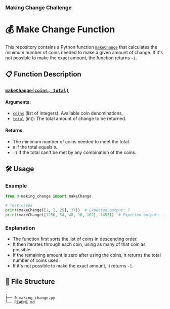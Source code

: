 ### Making Change Challenge

# 💰 Make Change Function

This repository contains a Python function [`makeChange`](./0-making_change.py) that calculates the minimum number of coins needed to make a given amount of change. If it's not possible to make the exact amount, the function returns `-1`.

## 📋 Function Description

### [`makeChange(coins, total)`](command:_github.copilot.openSymbolFromReferences?%5B%7B%22%24mid%22%3A1%2C%22path%22%3A%22%2Fhome%2F0xTariq%2Frepos%2Falx-interview%2F0x08-making_change%2F0-making_change.py%22%2C%22scheme%22%3A%22file%22%7D%2C%7B%22line%22%3A2%2C%22character%22%3A4%7D%5D "0x08-making_change/0-making_change.py")

#### Arguments:
- [`coins`](command:_github.copilot.openSymbolFromReferences?%5B%7B%22%24mid%22%3A1%2C%22path%22%3A%22%2Fhome%2F0xTariq%2Frepos%2Falx-interview%2F0x08-making_change%2F0-making_change.py%22%2C%22scheme%22%3A%22file%22%7D%2C%7B%22line%22%3A2%2C%22character%22%3A15%7D%5D "0x08-making_change/0-making_change.py") (list of integers): Available coin denominations.
- [`total`](command:_github.copilot.openSymbolFromReferences?%5B%7B%22%24mid%22%3A1%2C%22path%22%3A%22%2Fhome%2F0xTariq%2Frepos%2Falx-interview%2F0x08-making_change%2F0-making_change.py%22%2C%22scheme%22%3A%22file%22%7D%2C%7B%22line%22%3A2%2C%22character%22%3A22%7D%5D "0x08-making_change/0-making_change.py") (int): The total amount of change to be returned.

#### Returns:
- The minimum number of coins needed to meet the total.
- `0` if the total equals `0`.
- `-1` if the total can't be met by any combination of the coins.

## 🛠️ Usage

### Example
```python
from 0-making_change import makeChange

# Test cases
print(makeChange([1, 2, 25], 37))  # Expected output: 7
print(makeChange([1256, 54, 48, 16, 102], 1453))  # Expected output: -1
```

### Explanation
- The function first sorts the list of coins in descending order.
- It then iterates through each coin, using as many of that coin as possible.
- If the remaining amount is zero after using the coins, it returns the total number of coins used.
- If it's not possible to make the exact amount, it returns `-1`.

## 📂 File Structure
```
.
├── 0-making_change.py
└── README.md
```
